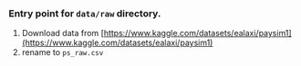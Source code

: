 ### Entry point for `data/raw` directory. <br />
1. Download data from [https://www.kaggle.com/datasets/ealaxi/paysim1](https://www.kaggle.com/datasets/ealaxi/paysim1)
2. rename to `ps_raw.csv`
